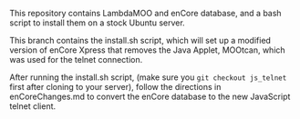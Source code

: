 This repository contains LambdaMOO and enCore database, and a bash script to install them on a stock Ubuntu server.

This branch contains the install.sh script, which will set up a modified version of enCore Xpress that removes the Java Applet, MOOtcan, which was used for the telnet connection.

After running the install.sh script, (make sure you ```git checkout js_telnet``` first after cloning to your server), follow the directions in enCoreChanges.md to convert the enCore database to the new JavaScript telnet client.
